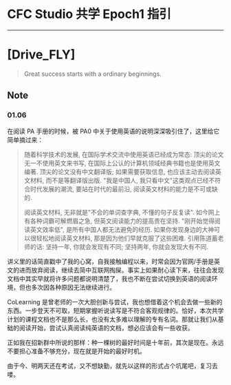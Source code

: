 # CFC Studio 共学 Epoch1 指引

---

# [Drive_FLY]

> Great success starts with a ordinary beginnings.

## Note

### 01.06

在阅读 PA 手册的时候，被 PA0 中关于使用英语的说明深深吸引住了，这里给它简单摘过来：

> 随着科学技术的发展, 在国际学术交流中使用英语已经成为常态: 顶尖的论文无一不使用英文来书写, 在国际上公认的计算机领域经典书籍也是使用英文编著. 顶尖的论文没有中文翻译版; 如果需要获取信息, 也应该主动去阅读英文材料, 而不是等翻译版出版. "我是中国人, 我只看中文"这类观点已经不符合时代发展的潮流, 要站在时代的最前沿, 阅读英文材料的能力是不可或缺的.
>
> 阅读英文材料, 无非就是"不会的单词查字典, 不懂的句子反复读". 如今网上有各种词霸可解燃眉之急, 但英文阅读能力的提高贵在坚持. "刚开始觉得阅读英文效率低", 是所有中国人都无法避免的经历. 如果你发现身边的大神可以很轻松地阅读英文材料, 那是因为他们早就克服了这些困难. 引用陈道蓄老师的话: 坚持一年, 你就会发现有不同; 坚持两年, 你就会发现大有不同.

讲义里的话简直戳中了我的心窝，自我接触编程以来，时常会因为官网/手册是英文的进而放弃阅读，继续去简中互联网掏屎。事实上如果耐心读下来，往往会发现文档中其实早就将许多问题都说明清楚了，我也不断在尝试切换到英语的阅读环境，但也多次因各种原因无法继续进行。

CoLearning 是曾老师的一次大胆创新与尝试，我也想借着这个机会去做一些新的东西。一步登天不可取，短期掌握听说读写是不符合客观规律的。恰好，本次共学计划的课程文档也不是那么长，也没有太多难以理解的专有名词。那就让我们从基础的阅读开始，尝试认真阅读纯英语的文档，想必应该会有一些收获。

正如我在招新群中所说的那样：种一棵树的最好时间是十年前，其次是现在。永远不要担心准备不够充分，现在就是开始的最好时机。

由于今、明两天还在考试，又不想缺勤，就先以这样的形式占个坑尾吧，复习去喽。
